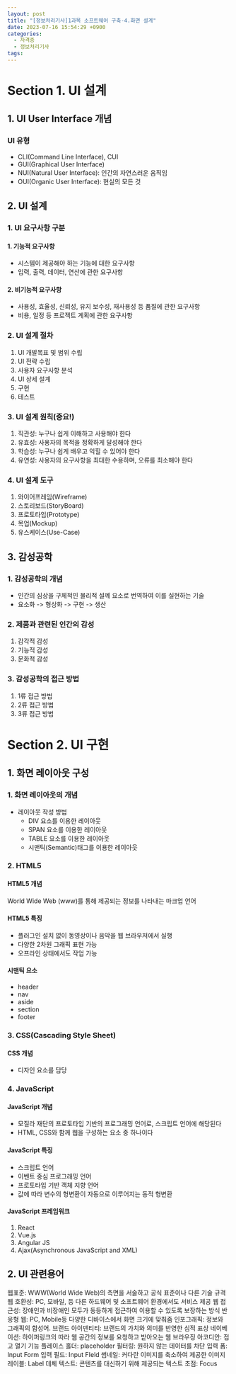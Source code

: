```yaml
---
layout: post
title: "[정보처리기사]1과목 소프트웨어 구축-4.화면 설계"
date: 2023-07-16 15:54:29 +0900
categories:
  - 자격증
  - 정보처리기사
tags:
---
```


# Section 1. UI 설계

## 1. UI User Interface 개념

### UI 유형
- CLI(Command Line Interface), CUI
- GUI(Graphical User Interface)
- NUI(Natural User Interface): 인간의 자연스러운 움직임
- OUI(Organic User Interface): 현실의 모든 것

## 2. UI 설계
### 1. UI 요구사항 구분
#### 1. 기능적 요구사항
- 시스템이 제공해야 하는 기능에 대한 요구사항
- 입력, 출력, 데이터, 연산에 관한 요구사항
#### 2. 비기능적 요구사항
- 사용성, 효율성, 신뢰성, 유지 보수성, 재사용성 등 품질에 관한 요구사항
- 비용, 일정 등 프로젝트 계획에 관한 요구사항

### 2. UI 설계 절차
1. UI 개발목표 및 범위 수립
2. UI 전략 수립
3. 사용자 요구사항 분석
4. UI 상세 설계
5. 구현
6. 테스트

### 3. UI 설계 원칙(중요!)

1. 직관성: 누구나 쉽게 이해하고 사용해야 한다
2. 유효성: 사용자의 목적을 정확하게 달성해야 한다
3. 학습성: 누구나 쉽게 배우고 익힐 수 있어야 한다
4. 유연성: 사용자의 요구사항을 최대한 수용하며, 오류를 최소해야 한다


### 4. UI 설계 도구
1. 와이어프레임(Wireframe)
2. 스토리보드(StoryBoard)
3. 프로토타입(Prototype)
4. 목업(Mockup)
5. 유스케이스(Use-Case)


## 3. 감성공학
### 1. 감성공학의 개념
- 인간의 심상을 구체적인 물리적 설꼐 요소로 번역하여 이를 실현하는 기술
- 요소화 -> 형상화 -> 구현 -> 생산

### 2. 제품과 관련된 인간의 감성
1. 감각적 감성
2. 기능적 감성
3. 문화적 감성

### 3. 감성공학의 접근 방법
1. 1류 접근 방법
2. 2류 접근 방법
3. 3류 접근 방법


# Section 2. UI 구현

## 1. 화면 레이아웃 구성
### 1. 화면 레이아웃의 개념
- 레이아웃 작성 방법
	- DIV 요소를 이용한 레이아웃
	- SPAN 요소를 이용한 레이아웃
	- TABLE 요소를 이용한 레이아웃
	- 시맨틱(Semantic)태그를 이용한 레이아웃

### 2. HTML5
#### HTML5 개념
World Wide Web (www)를 통해 제공되는 정보를 나타내는 마크업 언어

#### HTML5 특징
- 플러그인 설치 없이 동영상이나 음악을 웹 브라우저에서 실행
- 다양한 2차원 그래픽 표현 가능
- 오프라인 상태에서도 작업 가능

#### 시맨틱 요소
- header
- nav
- aside
- section
- footer


### 3. CSS(Cascading Style Sheet)
#### CSS 개념
- 디자인 요소를 담당

### 4. JavaScript
#### JavaScript 개념
- 모질라 재단의 프로토타입 기반의 프로그래밍 언어로, 스크립트 언어에 해당된다
- HTML, CSS와 함께 웹을 구성하는 요소 중 하나이다

#### JavaScript 특징
- 스크립트 언어
- 이벤트 중심 프로그래밍 언어
- 프로토타입 기반 객체 지향 언어
- 값에 따라 변수의 형변환이 자동으로 이루어지는 동적 형변환

#### JavaScript 프레임워크
1. React
2. Vue.js
3. Angular JS
4. Ajax(Asynchronous JavaScript and XML)

## 2. UI 관련용어

웹표준: WWW(World Wide Web)의 측면을 서술하고 공식 표준이나 다른 기술 규격
웹 호환성: PC, 모바일, 등 다른 하드웨어 및 소프트웨어 환경에서도 서비스 제공
웹 접근성: 장애인과 비장애인 모두가 동등하게 접근하여 이용할 수 있도록 보장하는 방식
반응형 웹: PC, Mobile등 다양한 디바이스에서 화면 크기에 맞춰줌
인포그래픽: 정보와 그래픽의 합성어. 
브랜드 아이덴티티: 브랜드의 가치와 의미를 반영한 심적 표상
네이베이션: 하이퍼링크의 따라 웹 공간의 정보를 요청하고 받아오는 웹 브라우징
아코디안: 접고 열기 기능
플레이스 홀더: placeholder
필터링: 원하지 않는 데이터를 차단
입력 폼: Input Form
입력 필드: Input FIeld
썸네일: 커다란 이미지를 축소하여 제공한 이미지
레이블: Label
데체 텍스트: 콘텐츠를 대신하기 위해 제공되는 텍스트
초점: Focus

